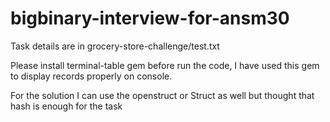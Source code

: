 # bigbinary-interview-for-ansm30

Task details are in grocery-store-challenge/test.txt

Please install terminal-table gem before run the code, I have used this gem to display records properly on console.

For the solution I can use the openstruct or Struct as well but thought that hash is enough for the task

